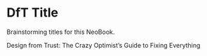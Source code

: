 # DfT Title

Brainstorming titles for this NeoBook. 

Design from Trust: The Crazy Optimist’s Guide to Fixing Everything

